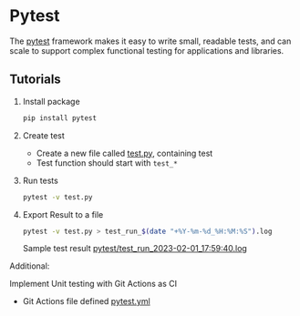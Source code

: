 # Pytest

The [pytest](https://docs.pytest.org/en/7.2.x/contents.html) framework makes it easy to write small, readable tests, and can scale to support complex functional testing for applications and libraries.

## Tutorials

1. Install package
    ```bash
    pip install pytest
    ```

2. Create test

    * Create a new file called [test.py](test.py), containing test
    * Test function should start with `test_*`

3. Run tests
    ```bash
    pytest -v test.py
    ```

4. Export Result to a file
    ```bash
    pytest -v test.py > test_run_$(date "+%Y-%m-%d_%H:%M:%S").log
    ```

    Sample test result [pytest/test_run_2023-02-01_17:59:40.log](test_run_2023-02-01_17:59:40.log)


Additional:

Implement Unit testing with Git Actions as CI

* Git Actions file defined [pytest.yml](/.github/workflows/pytest.yml)